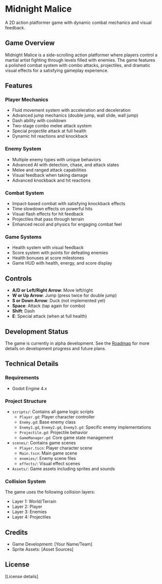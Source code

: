 # Midnight Malice

A 2D action platformer game with dynamic combat mechanics and visual feedback.

## Game Overview

Midnight Malice is a side-scrolling action platformer where players control a martial artist fighting through levels filled with enemies. The game features a polished combat system with combo attacks, projectiles, and dramatic visual effects for a satisfying gameplay experience.

## Features

### Player Mechanics
- Fluid movement system with acceleration and deceleration
- Advanced jump mechanics (double jump, wall slide, wall jump)
- Dash ability with cooldown
- Two-stage combo melee attack system
- Special projectile attack at full health
- Dynamic hit reactions and knockback

### Enemy System
- Multiple enemy types with unique behaviors
- Advanced AI with detection, chase, and attack states
- Melee and ranged attack capabilities
- Visual feedback when taking damage
- Advanced knockback and hit reactions

### Combat System
- Impact-based combat with satisfying knockback effects
- Time slowdown effects on powerful hits
- Visual flash effects for hit feedback
- Projectiles that pass through terrain
- Enhanced recoil and physics for engaging combat feel

### Game Systems
- Health system with visual feedback
- Score system with points for defeating enemies
- Health bonuses at score milestones
- Game HUD with health, energy, and score display

## Controls

- **A/D or Left/Right Arrow**: Move left/right
- **W or Up Arrow**: Jump (press twice for double jump)
- **S or Down Arrow**: Duck (not implemented yet)
- **Space**: Attack (tap again for combo)
- **Shift**: Dash
- **E**: Special attack (when at full health)

## Development Status

The game is currently in alpha development. See the [Roadmap](ROADMAP.md) for more details on development progress and future plans.

## Technical Details

### Requirements
- Godot Engine 4.x

### Project Structure
- `scripts/`: Contains all game logic scripts
  - `Player.gd`: Player character controller
  - `Enemy.gd`: Base enemy class
  - `Enemy1.gd`, `Enemy2.gd`, `Enemy3.gd`: Specific enemy implementations
  - `Projectile.gd`: Projectile behavior
  - `GameManager.gd`: Core game state management
- `scenes/`: Contains game scenes
  - `Player.tscn`: Player character scene
  - `Main.tscn`: Main game scene
  - `enemies/`: Enemy scene files
  - `effects/`: Visual effect scenes
- `Assets/`: Game assets including sprites and sounds

### Collision System
The game uses the following collision layers:
- Layer 1: World/Terrain
- Layer 2: Player
- Layer 3: Enemies
- Layer 4: Projectiles

## Credits

- Game Development: [Your Name/Team]
- Sprite Assets: [Asset Sources]

## License

[License details] 